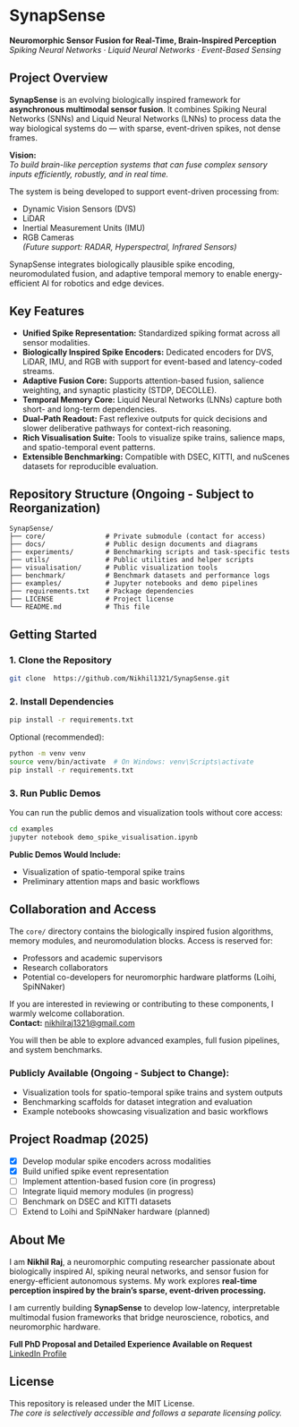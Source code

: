 
# SynapSense

**Neuromorphic Sensor Fusion for Real-Time, Brain-Inspired Perception**  
*Spiking Neural Networks · Liquid Neural Networks · Event-Based Sensing*

## Project Overview

**SynapSense** is an evolving biologically inspired framework for **asynchronous multimodal sensor fusion**. It combines Spiking Neural Networks (SNNs) and Liquid Neural Networks (LNNs) to process data the way biological systems do — with sparse, event-driven spikes, not dense frames.

**Vision:**  
*To build brain-like perception systems that can fuse complex sensory inputs efficiently, robustly, and in real time.*

The system is being developed to support event-driven processing from:
- Dynamic Vision Sensors (DVS)
- LiDAR
- Inertial Measurement Units (IMU)
- RGB Cameras  
*(Future support: RADAR, Hyperspectral, Infrared Sensors)*

SynapSense integrates biologically plausible spike encoding, neuromodulated fusion, and adaptive temporal memory to enable energy-efficient AI for robotics and edge devices.

## Key Features

- **Unified Spike Representation:** Standardized spiking format across all sensor modalities.
- **Biologically Inspired Spike Encoders:** Dedicated encoders for DVS, LiDAR, IMU, and RGB with support for event-based and latency-coded streams.
- **Adaptive Fusion Core:** Supports attention-based fusion, salience weighting, and synaptic plasticity (STDP, DECOLLE).
- **Temporal Memory Core:** Liquid Neural Networks (LNNs) capture both short- and long-term dependencies.
- **Dual-Path Readout:** Fast reflexive outputs for quick decisions and slower deliberative pathways for context-rich reasoning.
- **Rich Visualisation Suite:** Tools to visualize spike trains, salience maps, and spatio-temporal event patterns.
- **Extensible Benchmarking:** Compatible with DSEC, KITTI, and nuScenes datasets for reproducible evaluation.

## Repository Structure (Ongoing - Subject to Reorganization)

```text
SynapSense/
├── core/               # Private submodule (contact for access)
├── docs/               # Public design documents and diagrams
├── experiments/        # Benchmarking scripts and task-specific tests
├── utils/              # Public utilities and helper scripts
├── visualisation/      # Public visualization tools
├── benchmark/          # Benchmark datasets and performance logs
├── examples/           # Jupyter notebooks and demo pipelines
├── requirements.txt    # Package dependencies
├── LICENSE             # Project license
└── README.md           # This file
```

## Getting Started

### 1. Clone the Repository

```bash
git clone  https://github.com/Nikhil1321/SynapSense.git
```

### 2. Install Dependencies

```bash
pip install -r requirements.txt
```
Optional (recommended):
```bash
python -m venv venv
source venv/bin/activate  # On Windows: venv\Scripts\activate
pip install -r requirements.txt
```

### 3. Run Public Demos

You can run the public demos and visualization tools without core access:
```bash
cd examples
jupyter notebook demo_spike_visualisation.ipynb
```
**Public Demos Would Include:**
- Visualization of spatio-temporal spike trains  
- Preliminary attention maps and basic workflows  

## Collaboration and Access

The `core/` directory contains the biologically inspired fusion algorithms, memory modules, and neuromodulation blocks. Access is reserved for:
- Professors and academic supervisors
- Research collaborators
- Potential co-developers for neuromorphic hardware platforms (Loihi, SpiNNaker)

If you are interested in reviewing or contributing to these components, I warmly welcome collaboration.  
**Contact:** nikhilraj1321@gmail.com

You will then be able to explore advanced examples, full fusion pipelines, and system benchmarks.

### Publicly Available  (Ongoing - Subject to Change):

- Visualization tools for spatio-temporal spike trains and system outputs  
- Benchmarking scaffolds for dataset integration and evaluation  
- Example notebooks showcasing visualization and basic workflows  

## Project Roadmap (2025)

- [x] Develop modular spike encoders across modalities
- [x] Build unified spike event representation
- [ ] Implement attention-based fusion core (in progress)
- [ ] Integrate liquid memory modules (in progress)
- [ ] Benchmark on DSEC and KITTI datasets
- [ ] Extend to Loihi and SpiNNaker hardware (planned)

## About Me

I am **Nikhil Raj**, a neuromorphic computing researcher passionate about biologically inspired AI, spiking neural networks, and sensor fusion for energy-efficient autonomous systems. My work explores **real-time perception inspired by the brain’s sparse, event-driven processing.**

I am currently building **SynapSense** to develop low-latency, interpretable multimodal fusion frameworks that bridge neuroscience, robotics, and neuromorphic hardware.

**Full PhD Proposal and Detailed Experience Available on Request**  
[LinkedIn Profile](https://www.linkedin.com/in/13nikhil)


## License

This repository is released under the MIT License.  
*The core is selectively accessible and follows a separate licensing policy.*
